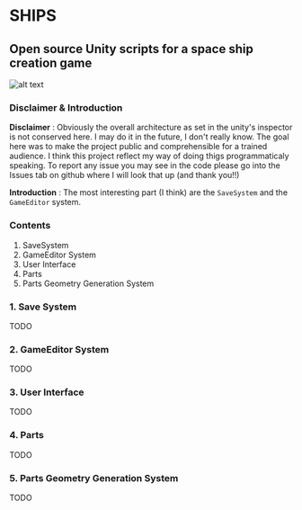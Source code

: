 # SHIPS
## Open source Unity scripts for a space ship creation game

![alt text]([http://url/to/img.png](https://arthur-detaille.fr/res/imgs/OpenShipsMaker.png))

### Disclaimer & Introduction
**Disclaimer** : Obviously the overall architecture as set in the unity's inspector is not conserved here. I may do it in the future, I don't really know. The goal here was to make the project public and comprehensible for a trained audience. I think this project reflect my way of doing thigs programmaticaly speaking.
To report any issue you may see in the code please go into the Issues tab on github where I will look that up (and thank you!!)

**Introduction** : The most interesting part (I think) are the `SaveSystem` and the `GameEditor` system.

### Contents
1. SaveSystem
2. GameEditor System
3. User Interface
4. Parts
5. Parts Geometry Generation System

### 1. Save System
TODO

### 2. GameEditor System
TODO

### 3. User Interface
TODO

### 4. Parts
TODO

### 5. Parts Geometry Generation System
TODO

